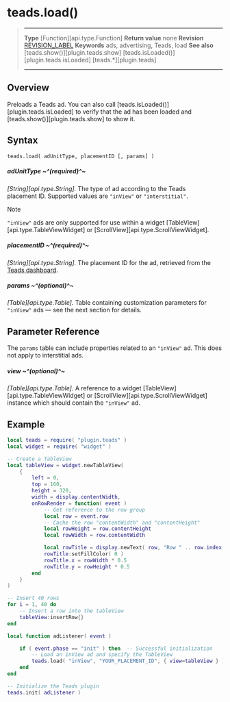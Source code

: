 # teads.load()

> --------------------- ------------------------------------------------------------------------------------------
> __Type__              [Function][api.type.Function]
> __Return value__      none
> __Revision__          [REVISION_LABEL](REVISION_URL)
> __Keywords__          ads, advertising, Teads, load
> __See also__          [teads.show()][plugin.teads.show]
>						[teads.isLoaded()][plugin.teads.isLoaded]
>						[teads.*][plugin.teads]
> --------------------- ------------------------------------------------------------------------------------------


## Overview

Preloads a Teads ad. You can also call [teads.isLoaded()][plugin.teads.isLoaded] to verify that the ad has been loaded and [teads.show()][plugin.teads.show] to show it.


## Syntax

	teads.load( adUnitType, placementID [, params] )

##### adUnitType ~^(required)^~
_[String][api.type.String]._ The type of ad according to the Teads placement&nbsp;ID. Supported values are `"inView"` or `"interstitial"`.

<div class="guide-notebox">
<div class="notebox-title">Note</div>

`"inView"` ads are only supported for use within a widget [TableView][api.type.TableViewWidget] or [ScrollView][api.type.ScrollViewWidget].

</div>

##### placementID ~^(required)^~
_[String][api.type.String]._ The placement ID for the ad, retrieved from the [Teads dashboard](http://teads.tv/).

##### params ~^(optional)^~
_[Table][api.type.Table]._ Table containing customization parameters for `"inView"` ads &mdash; see the next section for details.


## Parameter Reference

The `params` table can include properties related to an `"inView"` ad. This does not apply to interstitial ads.

##### view ~^(optional)^~
_[Table][api.type.Table]._ A reference to a widget [TableView][api.type.TableViewWidget] or [ScrollView][api.type.ScrollViewWidget] instance which should contain the `"inView"` ad.


## Example

``````lua
local teads = require( "plugin.teads" )
local widget = require( "widget" )

-- Create a TableView
local tableView = widget.newTableView(
    {
        left = 0,
        top = 160,
        height = 320,
        width = display.contentWidth,
		onRowRender = function( event )	
			-- Get reference to the row group
			local row = event.row
			-- Cache the row "contentWidth" and "contentHeight"
			local rowHeight = row.contentHeight
			local rowWidth = row.contentWidth

			local rowTitle = display.newText( row, "Row " .. row.index, 0, 0, nil, 14 )
			rowTitle:setFillColor( 0 )
			rowTitle.x = rowWidth * 0.5
			rowTitle.y = rowHeight * 0.5
		end
	}
)

-- Insert 40 rows
for i = 1, 40 do
    -- Insert a row into the tableView
    tableView:insertRow{}
end

local function adListener( event )

	if ( event.phase == "init" ) then  -- Successful initialization
		-- Load an inView ad and specify the TableView
		teads.load( "inView", "YOUR_PLACEMENT_ID", { view=tableView } )
	end
end

-- Initialize the Teads plugin
teads.init( adListener )
``````
